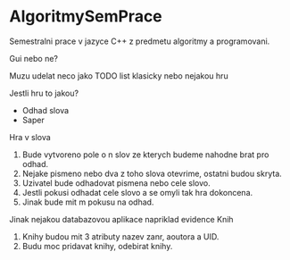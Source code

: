 # AlgoritmySemPrace
Semestralni prace v jazyce C++ z predmetu algoritmy a programovani.

Gui nebo ne?

Muzu udelat neco jako TODO list klasicky nebo nejakou hru

Jestli hru to jakou? 
 - Odhad slova
 - Saper

Hra v slova 
1. Bude vytvoreno pole o n slov ze kterych budeme nahodne brat pro odhad.
2. Nejake pismeno nebo dva z toho slova otevrime, ostatni budou skryta.
3. Uzivatel bude odhadovat pismena nebo cele slovo.
4. Jestli pokusi odhadat cele slovo a se omyli tak hra dokoncena.
5. Jinak bude mit m pokusu na odhad.


Jinak nejakou databazovou aplikace napriklad evidence Knih
1. Knihy budou mit 3 atributy nazev zanr, aoutora a UID.
2. Budu moc pridavat knihy, odebirat knihy. 
